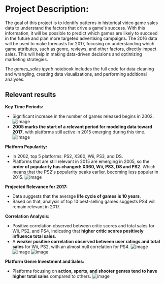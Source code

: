 # Project Description:
The goal of this project is to identify patterns in historical video game sales data to understand the factors that drive a game's success. With this information, it will be possible to predict which games are likely to succeed in the future and plan more targeted advertising campaigns. The 2016 data will be used to make forecasts for 2017, focusing on understanding which game attributes, such as genre, reviews, and other factors, directly impact sales. This will help in making data-driven decisions and optimizing marketing strategies.

The *games_sales.ipynb* notebook includes the full code for data cleaning and wrangling, creating data visualizations, and performing additional analyses.

## Relevant results
**Key Time Periods:**
- Significant increase in the number of games released begins in 2002.
![image](https://github.com/user-attachments/assets/22e3d24d-a19e-428e-a617-2c7e0978f829)
- **2005 marks the start of a relevant period for modeling data toward 2017**, with platforms still active in 2015 emerging during this time.
![image](https://github.com/user-attachments/assets/f04c0523-efce-4ae3-ba3b-b94fe72f8f91)
  
**Platform Popularity:**
- In 2002, top 5 platforms: PS2, X360, Wii, PS3, and DS.
- Platforms that are still relevant in 2015 are emerging in 2005, so the **order of popularity has changed: X360, Wii, PS3, DS and PS2**. Which means that the PS2's popularity peaks earlier, becoming less popular in 2015.
![image](https://github.com/user-attachments/assets/dc681259-2f74-4d42-8ee4-51190beb2ea7)

**Projected Relevance for 2017:**
- Data suggests that the average **life cycle of games is 10 years**.
- Based on that, analysis of top 10 best-selling games suggests PS4 will remain relevant in 2017.
  
**Correlation Analysis:**
- Positive correlation observed between critic scores and total sales for Wii, PS2, and PS4, indicating that **higher critic scores positively influence total sales**.
- A **weaker positive correlation observed between user ratings and total sales** for Wii, PS2, with an almost null correlation for PS4.
![image](https://github.com/user-attachments/assets/e80e3308-1b49-46a8-9cee-b4754f3d2691)
![image](https://github.com/user-attachments/assets/5e3e5954-08de-45ad-a4df-76eea403b13a)
![image](https://github.com/user-attachments/assets/f34c1db0-bbd3-44ee-90d7-fb7c17960989)

**Platform Genre Investment and Sales:**
- Platforms focusing on **action, sports, and shooter genres tend to have higher total sales** compared to others.
![image](https://github.com/user-attachments/assets/df1024aa-4a41-408c-adac-a46a175828ce)

